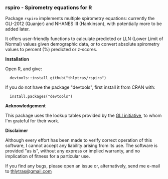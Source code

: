### rspiro - Spirometry equations for R

Package `rspiro` implements multiple spirometry equations: currently
the GLI-2012 (Quanjer) and NHANES III (Hankinson), with potentially 
more to be added later. 

It offers user-friendly functions to calculate predicted or LLN 
(Lower Limit of Normal) values given demographic data, or to convert 
absolute spirometry values to percent (%) predicted or z-scores.

**Installation**

Open R, and give:

      devtools::install_github("thlytras/rspiro")

If you do not have the package "devtools", first install it from CRAN with:

      install.packages("devtools")


**Acknowledgement**

This package uses the lookup tables provided by the [GLI 
initiative](https://www.ers-education.org/guidelines/global-lung-function-initiative/spirometry-tools/it-engineers-and-manufacturers/), 
to whom I'm grateful for their work.

**Disclaimer**

Although every effort has been made to verify correct operation of this 
software, I cannot accept any liability arising from its use. The 
software is provided "as is", without any express or implied warranty,
and no implication of fitness for a particular use.

If you find any bugs, please open an issue or, alternatively, send me 
e-mail to thlytras@gmail.com
